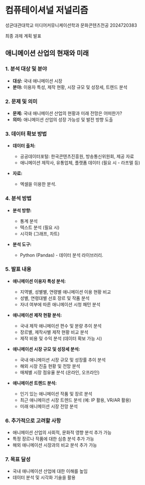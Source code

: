 # 컴퓨테이셔널 저널리즘
성균대관대학교 미디어커뮤니케이션학과
문화콘텐츠전공 2024720383


최종 과제 계획 발표
## 애니메이션 산업의 현재와 미래


### 1. 분석 대상 및 분야

* **대상:** 국내 애니메이션 시장
* **분야:** 이용자 특성, 제작 현황, 시장 규모 및 성장세, 트렌드 분석


### 2. 문제 및 의미

* **문제:** 국내 애니메이션 산업의 현황과 미래 전망은 어떠한가?
* **의미:** 애니메이션 산업의 성장 가능성 및 발전 방향 도출


### 3. 데이터 확보 방법

* **데이터 출처:**
    * 공공데이터포털: 한국콘텐츠진흥원, 방송통신위원회, 제공 자료
    * 애니메이션 제작사, 유통업체, 플랫폼 데이터 (필요 시 - 라프텔 등)
   
* **자료:**
    * 엑셀을 이용한 분석.


### 4. 분석 방법

* **분석 방향:**
    * 통계 분석
    * 텍스트 분석 (필요 시)
    * 시각화 (그래프, 차트)
      
* **분석 도구:**
    * Python (Pandas) - 데이터 분석 라이브러리.


### 5. 발표 내용

* **애니메이션 이용자 특성 분석:**
    * 지역별, 성별별, 연령별 애니메이션 이용 현황 비교
    * 성별, 연령대별 선호 장르 및 작품 분석
    * 자녀 여부에 따른 애니메이션 시청 패턴 분석
      
* **애니메이션 제작 현황 분석:**
    * 국내 제작 애니메이션 편수 및 분량 추이 분석
    * 장르별, 제작사별 제작 현황 비교 분석
    * 제작 비용 및 수익 분석 (데이터 확보 가능 시)
      
* **애니메이션 시장 규모 및 성장세 분석:**
    * 국내 애니메이션 시장 규모 및 성장률 추이 분석
    * 해외 시장 진출 현황 및 전망 분석
    * 매체별 시장 점유율 분석 (온라인, 오프라인)
      
* **애니메이션 트렌드 분석:**
    * 인기 있는 애니메이션 작품 및 장르 분석
    * 최근 애니메이션 시장 트렌드 분석 (예: IP 활용, VR/AR 활용)
    * 미래 애니메이션 시장 전망 분석


### 6. 추가적으로 고려할 사항

* 애니메이션 산업의 사회적, 문화적 영향 분석 추가 가능
* 특정 장르나 작품에 대한 심층 분석 추가 가능
* 해외 애니메이션 시장과의 비교 분석 추가 가능


### 7. 목표 달성

* 국내 애니메이션 산업에 대한 이해를 높임
* 데이터 분석 및 시각화 기술을 활용
